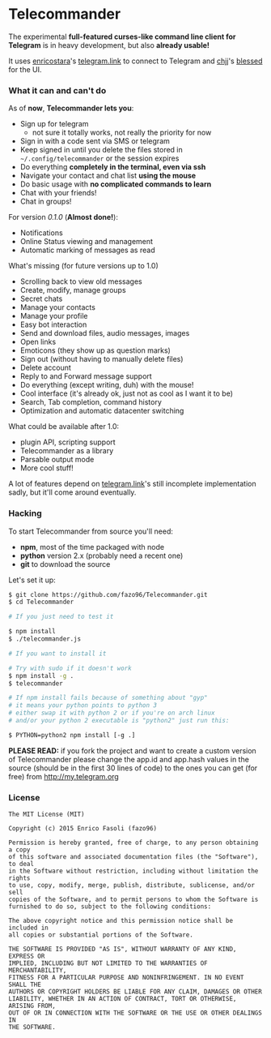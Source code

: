 # Telecommander

The experimental __full-featured curses-like command line client for Telegram__ is in heavy development, but also __already usable!__

It uses [enricostara](http://github.com/enricostara)'s [telegram.link](http://github.com/enricostara/telegram.link) to connect to Telegram and [chjj](http://github.com/chjj)'s [blessed](http://github.com/chjj/blessed) for the UI.

### What it can and can't do

As of __now__, __Telecommander lets you__:

- Sign up for telegram
    - not sure it totally works, not really the priority for now
- Sign in with a code sent via SMS or telegram
- Keep signed in until you delete the files stored in `~/.config/telecommander` or the session expires
- Do everything __completely in the terminal, even via ssh__
- Navigate your contact and chat list __using the mouse__
- Do basic usage with __no complicated commands to learn__
- Chat with your friends!
- Chat in groups!

For version _0.1.0_ (__Almost done!__):

- Notifications
- Online Status viewing and management
- Automatic marking of messages as read

What's missing (for future versions up to 1.0)

- Scrolling back to view old messages
- Create, modify, manage groups
- Secret chats
- Manage your contacts
- Manage your profile
- Easy bot interaction
- Send and download files, audio messages, images
- Open links
- Emoticons (they show up as question marks)
- Sign out (without having to manually delete files)
- Delete account
- Reply to and Forward message support
- Do everything (except writing, duh) with the mouse!
- Cool interface (it's already ok, just not as cool as I want it to be)
- Search, Tab completion, command history
- Optimization and automatic datacenter switching

What could be available after 1.0:

- plugin API, scripting support
- Telecommander as a library
- Parsable output mode
- More cool stuff!

A lot of features depend on [telegram.link](http://telegram.link)'s still incomplete implementation sadly, but it'll come around eventually.

### Hacking

To start Telecommander from source you'll need:

- __npm__, most of the time packaged with node
- __python__ version 2.x (probably need a recent one)
- __git__ to download the source

Let's set it up:

```sh
$ git clone https://github.com/fazo96/Telecommander.git
$ cd Telecommander

# If you just need to test it

$ npm install
$ ./telecommander.js

# If you want to install it

# Try with sudo if it doesn't work
$ npm install -g .
$ telecommander

# If npm install fails because of something about "gyp"
# it means your python points to python 3
# either swap it with python 2 or if you're on arch linux
# and/or your python 2 executable is "python2" just run this:

$ PYTHON=python2 npm install [-g .] 
```

__PLEASE READ:__ if you fork the project and want to create a custom version of
Telecommander please change the app.id and app.hash values in the source
(should be in the first 30 lines of code) to the ones you can get
(for free) from http://my.telegram.org

### License

    The MIT License (MIT)

    Copyright (c) 2015 Enrico Fasoli (fazo96)

    Permission is hereby granted, free of charge, to any person obtaining a copy
    of this software and associated documentation files (the "Software"), to deal
    in the Software without restriction, including without limitation the rights
    to use, copy, modify, merge, publish, distribute, sublicense, and/or sell
    copies of the Software, and to permit persons to whom the Software is
    furnished to do so, subject to the following conditions:

    The above copyright notice and this permission notice shall be included in
    all copies or substantial portions of the Software.

    THE SOFTWARE IS PROVIDED "AS IS", WITHOUT WARRANTY OF ANY KIND, EXPRESS OR
    IMPLIED, INCLUDING BUT NOT LIMITED TO THE WARRANTIES OF MERCHANTABILITY,
    FITNESS FOR A PARTICULAR PURPOSE AND NONINFRINGEMENT. IN NO EVENT SHALL THE
    AUTHORS OR COPYRIGHT HOLDERS BE LIABLE FOR ANY CLAIM, DAMAGES OR OTHER
    LIABILITY, WHETHER IN AN ACTION OF CONTRACT, TORT OR OTHERWISE, ARISING FROM,
    OUT OF OR IN CONNECTION WITH THE SOFTWARE OR THE USE OR OTHER DEALINGS IN
    THE SOFTWARE.
